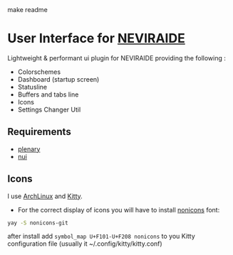 <!-- TODO:  --> make readme

# User Interface for [NEVIRAIDE](https://github.com/RAprogramm/NEVIRAIDE)

Lightweight &amp; performant ui plugin for NEVIRAIDE providing the following :

- Colorschemes
- Dashboard (startup screen)
- Statusline
- Buffers and tabs line
- Icons
- Settings Changer Util

## Requirements

- [plenary](https://github.com/nvim-lua/plenary.nvim)
- [nui](https://github.com/MunifTanjim/nui.nvim)

## Icons

I use [ArchLinux](https://archlinux.org/download) and [Kitty](https://sw.kovidgoyal.net/kitty).

- For the correct display of icons you will have to install [nonicons](https://github.com/yamatsum/nonicons) font:

```sh
yay -S nonicons-git
```

after install add `symbol_map U+F101-U+F208 nonicons` to you Kitty configuration file (usually it ~/.config/kitty/kitty.conf)
